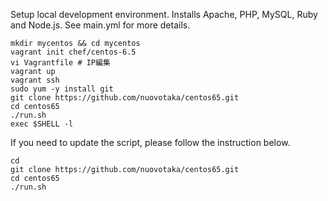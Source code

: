 Setup local development environment.  Installs Apache, PHP, MySQL, Ruby and Node.js.  See main.yml for more details.

```
mkdir mycentos && cd mycentos
vagrant init chef/centos-6.5
vi Vagrantfile # IP編集
vagrant up
vagrant ssh
sudo yum -y install git
git clone https://github.com/nuovotaka/centos65.git
cd centos65
./run.sh
exec $SHELL -l
```

If you need to update the script, please follow the instruction below.

```
cd
git clone https://github.com/nuovotaka/centos65.git
cd centos65
./run.sh
```
